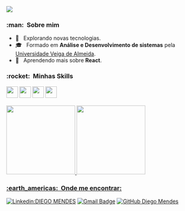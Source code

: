 ![](https://komarev.com/ghpvc/?username=diegom-silva&color=006bed)

<h3> :man: &nbsp;Sobre mim </h3>

- 🤔 &nbsp; Explorando novas tecnologias.
- 🎓 &nbsp; Formado em **Análise e Desenvolvimento de sistemas** pela <a href="https://www.uva.br/">Universidade Veiga de Almeida</a>.
- 🌱 &nbsp; Aprendendo mais sobre **React**.

<h3> :rocket: &nbsp;Minhas Skills </h3>

<div display="flex">
  <img src="https://cdn.jsdelivr.net/gh/devicons/devicon@latest/icons/html5/html5-original.svg" width="30" height="30"/>
  <img src="https://cdn.jsdelivr.net/gh/devicons/devicon@latest/icons/css3/css3-original.svg" width="30" height="30"/>
  <img src="https://cdn.jsdelivr.net/gh/devicons/devicon@latest/icons/javascript/javascript-original.svg" width="30" height="30"/>         
  <img src="https://cdn.jsdelivr.net/gh/devicons/devicon@latest/icons/bootstrap/bootstrap-original.svg" width="30" height="30" />     
</div>

<br/>

<div>
<a href="https://github.com/diegom-silva">
<img loading="lazy" height="180em" src="https://github-readme-stats.vercel.app/api/top-langs/?username=diegom-silva&layout=compact&langs_count=7&theme=dracula"/>
<img loading="lazy" height="180em" src="https://github-readme-stats.vercel.app/api?username=diegom-silva&show_icons=true&theme=dracula&include_all_commits=true&count_private=true"/>
</div>

<h3> :earth_americas: &nbsp;Onde me encontrar: </h3> 

[![Linkedin:DIEGO MENDES](https://img.shields.io/badge/-Linkedin-blue?style=flat-square&logo=Linkedin&logoColor=white&link=https://www.linkedin.com/in/diego-mendes-silva)](https://www.linkedin.com/in/diego-mendes-silva)
[![Gmail Badge](https://img.shields.io/badge/-Email-006bed?style=flat-square&logo=Gmail&logoColor=white&link=mailto:diego.mendes.silva@hotmail.com)](mailto:diego.mendes.silva@hotmail.com)
[![GitHub Diego Mendes]( https://img.shields.io/github/followers/diegom-silva?label=follow&style=social)](https://www.github.com/diegom-silva)


